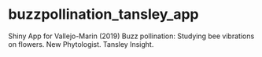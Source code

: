 # buzzpollination_tansley_app
Shiny App for Vallejo-Marin (2019) Buzz pollination: Studying bee vibrations on flowers. New Phytologist. Tansley Insight.
